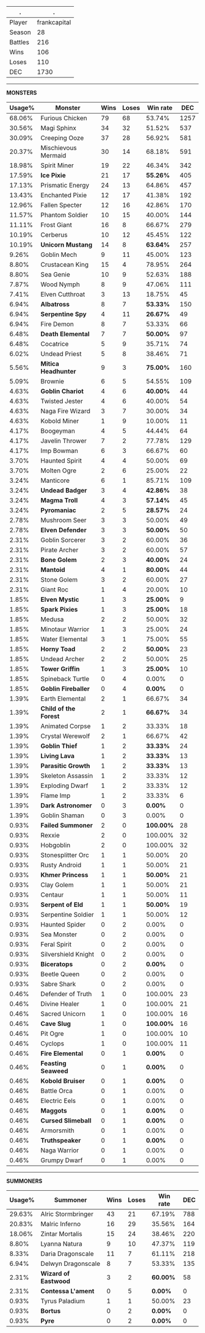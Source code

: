 .|.
|-|-
Player|frankcapital
Season|28
Battles|216
Wins|106
Loses|110
DEC|1730

---
**MONSTERS**

Usage%|Monster|Wins|Loses|Win rate|DEC|
-|-|-|-|-|-|
68.06%|Furious Chicken|79|68|53.74%|1257|
30.56%|Magi Sphinx|34|32|51.52%|537|
30.09%|Creeping Ooze|37|28|56.92%|581|
20.37%|Mischievous Mermaid|30|14|68.18%|591|
18.98%|Spirit Miner|19|22|46.34%|342|
17.59%|**Ice Pixie**|21|17|**55.26%**|405|
17.13%|Prismatic Energy|24|13|64.86%|457|
13.43%|Enchanted Pixie|12|17|41.38%|192|
12.96%|Fallen Specter|12|16|42.86%|170|
11.57%|Phantom Soldier|10|15|40.00%|144|
11.11%|Frost Giant|16|8|66.67%|279|
10.19%|Cerberus|10|12|45.45%|122|
10.19%|**Unicorn Mustang**|14|8|**63.64%**|257|
9.26%|Goblin Mech|9|11|45.00%|123|
8.80%|Crustacean King|15|4|78.95%|264|
8.80%|Sea Genie|10|9|52.63%|188|
7.87%|Wood Nymph|8|9|47.06%|111|
7.41%|Elven Cutthroat|3|13|18.75%|45|
6.94%|**Albatross**|8|7|**53.33%**|150|
6.94%|**Serpentine Spy**|4|11|**26.67%**|49|
6.94%|Fire Demon|8|7|53.33%|66|
6.48%|**Death Elemental**|7|7|**50.00%**|97|
6.48%|Cocatrice|5|9|35.71%|74|
6.02%|Undead Priest|5|8|38.46%|71|
5.56%|**Mitica Headhunter**|9|3|**75.00%**|160|
5.09%|Brownie|6|5|54.55%|109|
4.63%|**Goblin Chariot**|4|6|**40.00%**|44|
4.63%|Twisted Jester|4|6|40.00%|54|
4.63%|Naga Fire Wizard|3|7|30.00%|34|
4.63%|Kobold Miner|1|9|10.00%|11|
4.17%|Boogeyman|4|5|44.44%|64|
4.17%|Javelin Thrower|7|2|77.78%|129|
4.17%|Imp Bowman|6|3|66.67%|60|
3.70%|Haunted Spirit|4|4|50.00%|69|
3.70%|Molten Ogre|2|6|25.00%|22|
3.24%|Manticore|6|1|85.71%|109|
3.24%|**Undead Badger**|3|4|**42.86%**|38|
3.24%|**Magma Troll**|4|3|**57.14%**|45|
3.24%|**Pyromaniac**|2|5|**28.57%**|24|
2.78%|Mushroom Seer|3|3|50.00%|49|
2.78%|**Elven Defender**|3|3|**50.00%**|50|
2.31%|Goblin Sorcerer|3|2|60.00%|36|
2.31%|Pirate Archer|3|2|60.00%|57|
2.31%|**Bone Golem**|2|3|**40.00%**|24|
2.31%|**Mantoid**|4|1|**80.00%**|44|
2.31%|Stone Golem|3|2|60.00%|27|
2.31%|Giant Roc|1|4|20.00%|10|
1.85%|**Elven Mystic**|1|3|**25.00%**|9|
1.85%|**Spark Pixies**|1|3|**25.00%**|18|
1.85%|Medusa|2|2|50.00%|32|
1.85%|Minotaur Warrior|1|3|25.00%|24|
1.85%|Water Elemental|3|1|75.00%|55|
1.85%|**Horny Toad**|2|2|**50.00%**|23|
1.85%|Undead Archer|2|2|50.00%|25|
1.85%|**Tower Griffin**|1|3|**25.00%**|10|
1.85%|Spineback Turtle|0|4|0.00%|0|
1.85%|**Goblin Fireballer**|0|4|**0.00%**|0|
1.39%|Earth Elemental|2|1|66.67%|34|
1.39%|**Child of the Forest**|2|1|**66.67%**|34|
1.39%|Animated Corpse|1|2|33.33%|18|
1.39%|Crystal Werewolf|2|1|66.67%|42|
1.39%|**Goblin Thief**|1|2|**33.33%**|24|
1.39%|**Living Lava**|1|2|**33.33%**|13|
1.39%|**Parasitic Growth**|1|2|**33.33%**|13|
1.39%|Skeleton Assassin|1|2|33.33%|12|
1.39%|Exploding Dwarf|1|2|33.33%|12|
1.39%|Flame Imp|1|2|33.33%|6|
1.39%|**Dark Astronomer**|0|3|**0.00%**|0|
1.39%|Goblin Shaman|0|3|0.00%|0|
0.93%|**Failed Summoner**|2|0|**100.00%**|28|
0.93%|Rexxie|2|0|100.00%|32|
0.93%|Hobgoblin|2|0|100.00%|32|
0.93%|Stonesplitter Orc|1|1|50.00%|20|
0.93%|Rusty Android|1|1|50.00%|21|
0.93%|**Khmer Princess**|1|1|**50.00%**|21|
0.93%|Clay Golem|1|1|50.00%|21|
0.93%|Centaur|1|1|50.00%|11|
0.93%|**Serpent of Eld**|1|1|**50.00%**|19|
0.93%|Serpentine Soldier|1|1|50.00%|12|
0.93%|Haunted Spider|0|2|0.00%|0|
0.93%|Sea Monster|0|2|0.00%|0|
0.93%|Feral Spirit|0|2|0.00%|0|
0.93%|Silvershield Knight|0|2|0.00%|0|
0.93%|**Biceratops**|0|2|**0.00%**|0|
0.93%|Beetle Queen|0|2|0.00%|0|
0.93%|Sabre Shark|0|2|0.00%|0|
0.46%|Defender of Truth|1|0|100.00%|23|
0.46%|Divine Healer|1|0|100.00%|21|
0.46%|Sacred Unicorn|1|0|100.00%|16|
0.46%|**Cave Slug**|1|0|**100.00%**|16|
0.46%|Pit Ogre|1|0|100.00%|10|
0.46%|Cyclops|1|0|100.00%|11|
0.46%|**Fire Elemental**|0|1|**0.00%**|0|
0.46%|**Feasting Seaweed**|0|1|**0.00%**|0|
0.46%|**Kobold Bruiser**|0|1|**0.00%**|0|
0.46%|Battle Orca|0|1|0.00%|0|
0.46%|Electric Eels|0|1|0.00%|0|
0.46%|**Maggots**|0|1|**0.00%**|0|
0.46%|**Cursed Slimeball**|0|1|**0.00%**|0|
0.46%|Armorsmith|0|1|0.00%|0|
0.46%|**Truthspeaker**|0|1|**0.00%**|0|
0.46%|Naga Warrior|0|1|0.00%|0|
0.46%|Grumpy Dwarf|0|1|0.00%|0|

---
**SUMMONERS**

Usage%|Summoner|Wins|Loses|Win rate|DEC|
-|-|-|-|-|-|
29.63%|Alric Stormbringer|43|21|67.19%|788|
20.83%|Malric Inferno|16|29|35.56%|164|
18.06%|Zintar Mortalis|15|24|38.46%|220|
8.80%|Lyanna Natura|9|10|47.37%|119|
8.33%|Daria Dragonscale|11|7|61.11%|218|
6.94%|Delwyn Dragonscale|8|7|53.33%|135|
2.31%|**Wizard of Eastwood**|3|2|**60.00%**|58|
2.31%|**Contessa L'ament**|0|5|**0.00%**|0|
0.93%|Tyrus Paladium|1|1|50.00%|23|
0.93%|**Bortus**|0|2|**0.00%**|0|
0.93%|**Pyre**|0|2|**0.00%**|0|
